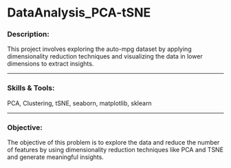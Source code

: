 # DataAnalysis_PCA-tSNE
### Description: 

This project involves exploring the auto-mpg dataset by applying dimensionality reduction techniques and visualizing the data in lower dimensions to extract insights. 

----------------

### Skills & Tools:

PCA, Clustering, tSNE, seaborn, matplotlib, sklearn

----------------

### Objective:

The objective of this problem is to explore the data and reduce the number of features by using dimensionality reduction techniques like PCA and TSNE and generate meaningful insights.
